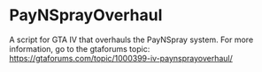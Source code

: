 # PayNSprayOverhaul

A script for GTA IV that overhauls the PayNSpray system. For more information, go to the gtaforums topic: https://gtaforums.com/topic/1000399-iv-paynsprayoverhaul/
